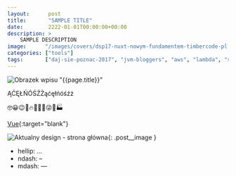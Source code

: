 ```yaml
---
layout:      post
title:       "SAMPLE TITLE"
date:        2222-01-01T00:00:00+00:00
description: >
    SAMPLE DESCRIPTION
image:      "/images/covers/dsp17-nuxt-nowym-fundamentem-timbercode-pl.png"
categories: ["tools"]
tags:       ["daj-sie-poznac-2017", "jvm-bloggers", "aws", "lambda", "slack", "health-check"]
---
```


![Obrazek wpisu "{{page.title}}"]( /images/covers/dsp17-nuxt-nowym-fundamentem-timbercode-pl.png )

ĄĆĘŁŃÓŚŹŻąćęłńóśźż

🤓😀😉🙂🔥🍞🙁🎨😜🤔🏭

[Vue]( https://vuejs.org/v2/guide/ ){:target="blank"}

![Aktualny design - strona główna]( /images/content/dsp17-zmagania-z-designem/current_design_home.png ){: .post__image }

* hellip: …
* ndash:  –
* mdash:  —
